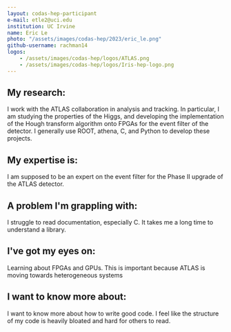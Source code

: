 ```yaml
---
layout: codas-hep-participant
e-mail: etle2@uci.edu
institution: UC Irvine
name: Eric Le
photo: "/assets/images/codas-hep/2023/eric_le.png"
github-username: rachman14
logos:
    - /assets/images/codas-hep/logos/ATLAS.png
    - /assets/images/codas-hep/logos/Iris-hep-logo.png
---
```

## My research:
I work with the ATLAS collaboration in analysis and tracking. In particular, I am studying the properties of the Higgs, and developing the implementation of the Hough transform algorithm onto FPGAs for the event filter of the detector. I generally use ROOT, athena, C, and Python to develop these projects.
## My expertise is:
I am supposed to be an expert on the event filter for the Phase II upgrade of the ATLAS detector.
## A problem I'm grappling with:
I struggle to read documentation, especially C. It takes me a long time to understand a library.
## I've got my eyes on:
Learning about FPGAs and GPUs. This is important because ATLAS is moving towards heterogeneous systems
## I want to know more about:
I want to know more about how to write good code. I feel like the structure of my code is heavily bloated and hard for others to read.
